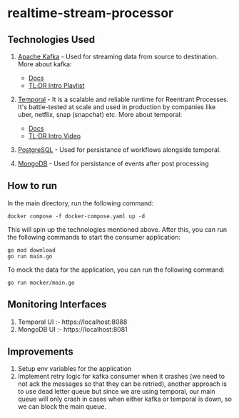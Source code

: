 # realtime-stream-processor

## Technologies Used

1. [Apache Kafka]() - Used for streaming data from source to destination. More about kafka:

   - [Docs](https://kafka.apache.org/documentation/)
   - [TL;DR Intro Playlist](youtube.com/playlist?list=PLa7VYi0yPIH2PelhRHoFR5iQgflg-y6JA)

2. [Temporal](https://temporal.io/) - It is a scalable and reliable runtime for Reentrant Processes. It's battle-tested at scale and used in production by companies like uber, netflix, snap (snapchat) etc. More about temporal:

   - [Docs](https://docs.temporal.io/temporal)
   - [TL;DR Intro Video](https://www.youtube.com/watch?v=2HjnQlnA5eY)

3. [PostgreSQL](https://www.postgresql.org/) - Used for persistance of workflows alongside temporal.

4. [MongoDB](https://www.mongodb.com/) - Used for persistance of events after post processing

## How to run

In the main directory, run the following command:

```
docker compose -f docker-compose.yaml up -d
```

This will spin up the technologies mentioned above. After this, you can run the following commands to start the consumer application:

```
go mod download
go run main.go
```

To mock the data for the application, you can run the following command:

```
go run mocker/main.go
```

## Monitoring Interfaces

1. Temporal UI :- https://localhost:8088
2. MongoDB UI :- https://localhost:8081

## Improvements

1. Setup env variables for the application
2. Implement retry logic for kafka consumer when it crashes (we need to not ack the messages so that they can be retried), another approach is to use dead letter queue but since we are using temporal, our main queue will only crash in cases when either kafka or temporal is down, so we can block the main queue.
